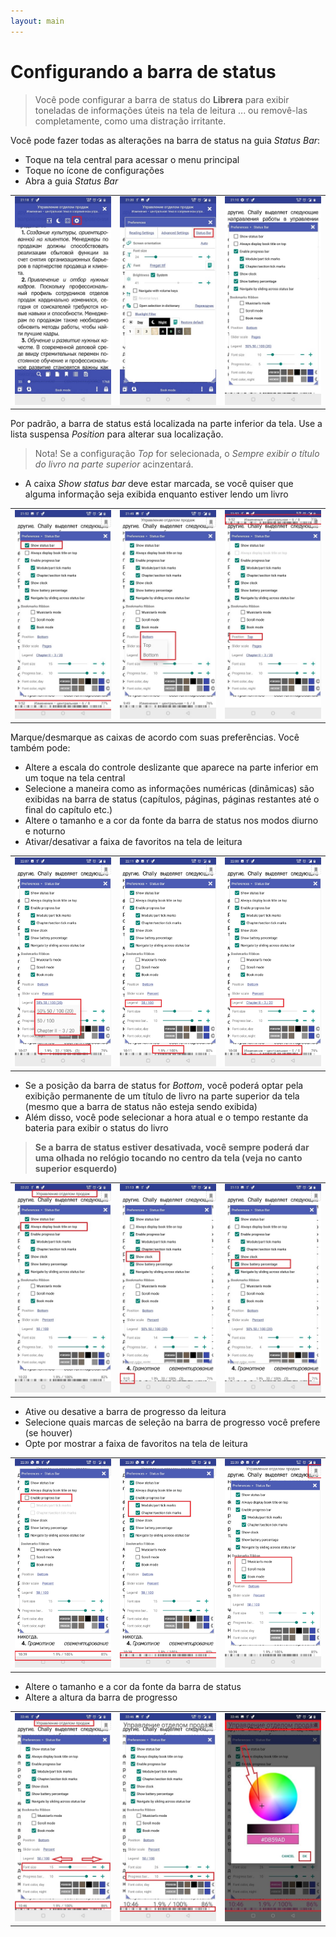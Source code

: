 ```yaml
---
layout: main
---
```


# Configurando a barra de status

> Você pode configurar a barra de status do **Librera** para exibir toneladas de informações úteis na tela de leitura ... ou removê-las completamente, como uma distração irritante.

Você pode fazer todas as alterações na barra de status na guia _Status Bar_:
* Toque na tela central para acessar o menu principal
* Toque no ícone de configurações
* Abra a guia _Status Bar_

||||
|-|-|-|
|![](1.jpg)|![](2.jpg)|![](3.jpg)|

Por padrão, a barra de status está localizada na parte inferior da tela. Use a lista suspensa _Position_ para alterar sua localização.
> Nota! Se a configuração _Top_ for selecionada, o _Sempre exibir o título do livro na parte superior_ acinzentará.
* A caixa _Show status bar_ deve estar marcada, se você quiser que alguma informação seja exibida enquanto estiver lendo um livro

||||
|-|-|-|
|![](20.jpg)|![](22.jpg)|![](21.jpg)|

Marque/desmarque as caixas de acordo com suas preferências. Você também pode:
* Altere a escala do controle deslizante que aparece na parte inferior em um toque na tela central
* Selecione a maneira como as informações numéricas (dinâmicas) são exibidas na barra de status (capítulos, páginas, páginas restantes até o final do capítulo etc.)
* Altere o tamanho e a cor da fonte da barra de status nos modos diurno e noturno
* Ativar/desativar a faixa de favoritos na tela de leitura

||||
|-|-|-|
|![](30.jpg)|![](31.jpg)|![](32.jpg)|

* Se a posição da barra de status for _Bottom_, você poderá optar pela exibição permanente de um título de livro na parte superior da tela (mesmo que a barra de status não esteja sendo exibida)
* Além disso, você pode selecionar a hora atual e o tempo restante da bateria para exibir o status do livro
> **Se a barra de status estiver desativada, você sempre poderá dar uma olhada no relógio tocando no centro da tela (veja no canto superior esquerdo)**
 
||||
|-|-|-|
|![](40.jpg)|![](41.jpg)|![](42.jpg)|

* Ative ou desative a barra de progresso da leitura
* Selecione quais marcas de seleção na barra de progresso você prefere (se houver)
* Opte por mostrar a faixa de favoritos na tela de leitura

||||
|-|-|-|
|![](50.jpg)|![](51.jpg)|![](52.jpg)|

* Altere o tamanho e a cor da fonte da barra de status
* Altere a altura da barra de progresso

||||
|-|-|-|
|![](60.jpg)|![](61.jpg)|![](622.jpg)|
